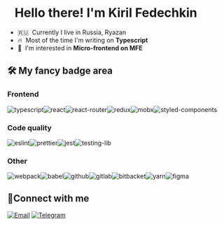 # <img src="https://media.giphy.com/media/hvRJCLFzcasrR4ia7z/giphy.gif" width="10px"> Hello there! I'm Kiril Fedechkin

- 🇷🇺 &nbsp;Currently I live in Russia, Ryazan
- 🔥 &nbsp;Most of the time I'm writing on **Typescript**
- 🍕 &nbsp;I'm interested in **Micro-frontend on MFE**

## 🛠 My fancy badge area
### Frontend
![typescript](https://img.shields.io/badge/TypeScript-007ACC?style=for-the-badge&logo=typescript&logoColor=white)![react](https://img.shields.io/badge/React-20232A?style=for-the-badge&logo=react&logoColor=61DAFB)![react-router](https://img.shields.io/badge/React_Router-CA4245?style=for-the-badge&logo=react-router&logoColor=white)![redux](https://img.shields.io/badge/Redux-593D88?style=for-the-badge&logo=redux&logoColor=white)![mobx](https://img.shields.io/badge/mobx-E34F26?style=for-the-badge&logo=mobx&logoColor=white)![styled-components](https://img.shields.io/badge/styled--components-DB7093?style=for-the-badge&logo=styled-components&logoColor=white)
### Code quality
![eslint](https://img.shields.io/badge/eslint-3A33D1?style=for-the-badge&logo=eslint&logoColor=white)![prettier](https://img.shields.io/badge/prettier-1A2C34?style=for-the-badge&logo=prettier&logoColor=F7BA3E)![jest](https://img.shields.io/badge/Jest-323330?style=for-the-badge&logo=Jest&logoColor=white)![testing-lib](https://img.shields.io/badge/testing%20library-323330?style=for-the-badge&logo=testing-library&logoColor=red)
### Other
![webpack](https://img.shields.io/badge/webpack-00A1E9?style=for-the-badge&logo=webpack&logoColor=white)![babel](https://img.shields.io/badge/babel-EAB300?style=for-the-badge&logo=babel&logoColor=white)![github](https://img.shields.io/badge/GitHub-100000?style=for-the-badge&logo=github&logoColor=white)![gitlab](https://img.shields.io/badge/GitLab-330F63?style=for-the-badge&logo=gitlab&logoColor=white)![bitbacket](https://img.shields.io/badge/Bitbucket-0747a6?style=for-the-badge&logo=bitbucket&logoColor=white)![yarn](https://img.shields.io/badge/yarn-%232E87FB.svg?&style=for-the-badge&logo=yarn&logoColor=white)![figma](https://img.shields.io/badge/Figma-F24E1E?style=for-the-badge&logo=figma&logoColor=white)

## 🤝Connect with me
[![Email](https://img.shields.io/badge/mail-3A76F0?style=for-the-badge&logo=mail&logoColor=white)](mailto:fedechkin-kiril@mail.ru)
[![Telegram](https://img.shields.io/badge/Telegram-2CA5E0?style=for-the-badge&logo=telegram&logoColor=white)](https://t.me/kfedechkin)

